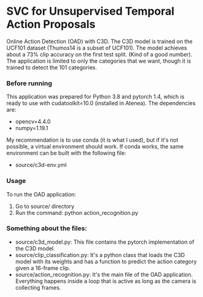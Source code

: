 # SVC for Unsupervised Temporal Action Proposals

Online Action Detection (OAD) with C3D. The C3D model is trained on the UCF101 dataset (Thumos14 is a subset of UCF101). The model achieves about a 73% clip accuracy on the first test split. (Kind of a good number).
The application is limited to only the categories that we want, though it is trained to detect the 101 categories.

### Before running

 This application was prepared for Python 3.8 and pytorch 1.4, which is ready to use with cudatoolkit=10.0 (installed in Atenea). The dependencies are:
 - opencv=4.4.0
 - numpy=1.19.1

My recommendation is to use conda (it is what I used), but if it's not possible, a virtual environment should work. If conda works, the same environment can be built with the following file:
 - source/c3d-env.yml

### Usage

To run the OAD application:

1) Go to source/ directory
2) Run the command: python action_recognition.py

### Something about the files:

 - source/c3d_model.py: This file contains the pytorch implementation of the C3D model.
 - source/clip_classification.py: It's a python class that loads the C3D model with its weights and has a function to predict the action category given a 16-frame clip.
 - source/action_recognition.py: It's the main file of the OAD application. Everything happens inside a loop that is active as long as the camera is collecting frames.
